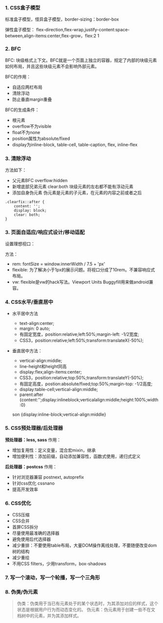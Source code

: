 ### 1. CSS盒子模型
标准盒子模型，怪异盒子模型，border-sizing：border-box

弹性盒子模型：
flex-direction,flex-wrap,justify-content:space-between,align-items:center,flex-grow，flex:2 1

### 2. BFC
BFC: 块级格式上下文。BFC就是一个页面上独立的容器，规定了内部的块级元素如何布局，并且这些块级元素不会影响外部元素。

BFC的作用：
* 自适应两栏布局
* 清除浮动
* 防止垂直margin重叠

BFC的生成条件：
* 根元素
* overflow不为visible
* float不为none
* position属性为absolute/fixed
* display为inline-block, table-cell, table-caption, flex, inline-flex

### 3. 清除浮动
方法如下：
* 父元素BFC overflow:hidden
* 新增底部兄弟元素 clear:both 块级元素的左右都不能有浮动元素
* 添加自身伪元素 伪元素是元素的子元素，在元素的内容之前或者之后

```
.clearfix::after {
    content: '';
    display: block;
    clear: both;    
}
```
### 3. 页面自适应/响应式设计/移动适配
设置理想视口：
<meta name="viewport" content="width=device-width, initial-scale=1.0, maximum-scale=1.0, user-scalable=0">

方法：
* rem: fontSize = window.innerWidth / 7.5 + 'px'
* flexible: 为了解决小于1px的展示问题。将视口分成了10rem。不兼容响应式布局。
* vw: flexible是vw的hack写法。Viewport Units Buggyfill用来做android兼容。

### 4. CSS水平/垂直居中
* 水平居中方法
    * text-align:center;
    * margin: 0 auto;
    * 有固定宽度，position:relative;left:50%;margin-left: -1/2宽度;
    * CSS3，position:relative;left:50%;transform:translateX(-50%);
* 垂直居中方法：
    * vertical-align:middle;
    * line-height和height同高
    * display:flex;align-items:center;
    * CSS3，position:relative;top:50%;transform:translateY(-50%);
    * 有固定高度，postion:absolute/fixed;top:50%;margin-top: -1/2高度;
    * display:table-cell;vertical-align:middle;
    *    parent:after {content:'';display:inlineblock;verticalalign:middle;height:100%;width:0}
    
    son {display:inline-block;vertical-align:middle}

### 5. CSS预处理器/后处理器
**预处理器：less, sass**
作用：
* 增加复用性：定义变量，混合宏mixin，继承
* 增加便利性：添加前缀，自动添加兼容性，函数式使用，递归式定义

**后处理器：postcss**
作用：
* 针对浏览器兼容 postnext, autoprefix
* 针对css优化 cssnano
* 提高开发效率

### 6. CSS优化
* CSS压缩
* CSS合并
* 首屏CSS拆分
* 尽量使用最准确的选择器
* 避免使用后代选择器
* 减少重排：不要使用table布局，大量DOM操作离线处理，不要随便改变dom树的结构
* 减少重绘
* 不用CSS filters，少用transform，box-shadows

### 7. 写一个滚动，写一个轮播，写一个三角形

### 8. 伪类/伪元素
> 伪类：伪类用于当已有元素处于的某个状态时，为其添加对应的样式，这个状态是根据用户行为而动态变化的。
伪元素：伪元素用于创建一些不在文档树中的元素，并为其添加样式。


